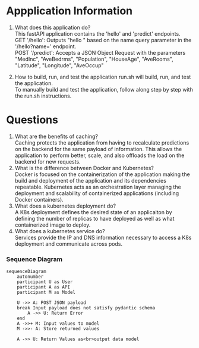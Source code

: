 # Appplication Information
1) What does this application do?  
  This fastAPI application contains the 'hello' and 'predict' endpoints.  
  GET '/hello': Outputs "hello <name>" based on the name query parameter in the '/hello?name=<name>' endpoint.  
  POST '/predict': Accepts a JSON Object Request with the parameters "MedInc", "AveBedrms", "Population", "HouseAge", 
  "AveRooms", "Latitude", "Longitude", "AveOccup"

2)  How to build, run, and test the application
  run.sh will build, run, and test the application.  
  To manually build and test the application, follow along step by step with the run.sh instructions.

# Questions
1) What are the benefits of caching?  
  Caching protects the application from having to recalculate predictions on the backend for the same payload of information. This allows the application to perform better, scale, and also offloads the load on the backend for new requests. 
2) What is the difference between Docker and Kubernetes?  
  Docker is focused on the containerization of the application making the build and deployment of the application and its dependencies repeatable. Kubernetes acts as an orchestration layer managing the deployment and scalability of containerized applications (including Docker containers). 
3) What does a kubernetes deployment do?  
  A K8s deployment defines the desired state of an applicaiton by defining the number of replicas to have deployed as well as what containerized image to deploy.
4) What does a kubernetes service do?  
  Services provide the IP and DNS information necessary to access a K8s deployment and communicate across pods. 

### Sequence Diagram

```mermaid
sequenceDiagram
    autonumber
    participant U as User
    participant A as API
    participant M as Model

    U ->> A: POST JSON payload
    break Input payload does not satisfy pydantic schema
        A ->> U: Return Error
    end
    A ->>+ M: Input values to model
    M ->>- A: Store returned values

    A ->> U: Return Values as<br>output data model
```
